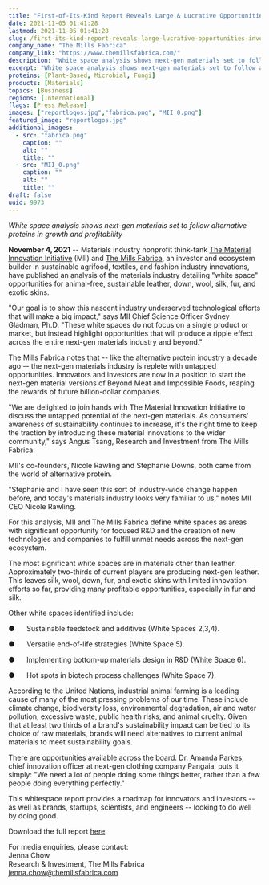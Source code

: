 ```yaml
---
title: "First-of-Its-Kind Report Reveals Large & Lucrative Opportunities for Investors and Innovators"
date: 2021-11-05 01:41:28
lastmod: 2021-11-05 01:41:28
slug: /first-its-kind-report-reveals-large-lucrative-opportunities-investors-and-innovators
company_name: "The Mills Fabrica"
company_link: "https://www.themillsfabrica.com/"
description: "White space analysis shows next-gen materials set to follow alternative proteins in growth and profitability"
excerpt: "White space analysis shows next-gen materials set to follow alternative proteins in growth and profitability"
proteins: [Plant-Based, Microbial, Fungi]
products: [Materials]
topics: [Business]
regions: [International]
flags: [Press Release]
images: ["reportlogos.jpg","fabrica.png", "MII_0.png"]
featured_image: "reportlogos.jpg"
additional_images:
  - src: "fabrica.png"
    caption: ""
    alt: ""
    title: ""
  - src: "MII_0.png"
    caption: ""
    alt: ""
    title: ""
draft: false
uuid: 9973
---
```

*White space analysis shows next-gen materials set to follow alternative
proteins in growth and profitability*

**November 4, 2021** -- Materials industry nonprofit think-tank [The
Material Innovation Initiative](https://www.materialinnovation.org/)
(MII) and [The Mills Fabrica](https://www.themillsfabrica.com/), an
investor and ecosystem builder in sustainable agrifood, textiles, and
fashion industry innovations, have published an analysis of the
materials industry detailing "white space" opportunities for
animal-free, sustainable leather, down, wool, silk, fur, and exotic
skins.

"Our goal is to show this nascent industry underserved technological
efforts that will make a big impact," says MII Chief Science Officer
Sydney Gladman, Ph.D. "These white spaces do not focus on a single
product or market, but instead highlight opportunities that will produce
a ripple effect across the entire next-gen materials industry and
beyond."

The Mills Fabrica notes that -- like the alternative protein industry a
decade ago -- the next-gen materials industry is replete with untapped
opportunities. Innovators and investors are now in a position to start
the next-gen material versions of Beyond Meat and Impossible Foods,
reaping the rewards of future billion-dollar companies.

"We are delighted to join hands with The Material Innovation Initiative
to discuss the untapped potential of the next-gen materials. As
consumers' awareness of sustainability continues to increase, it's the
right time to keep the traction by introducing these material
innovations to the wider community," says Angus Tsang, Research and
Investment from The Mills Fabrica.

MII's co-founders, Nicole Rawling and Stephanie Downs, both came from
the world of alternative protein.

"Stephanie and I have seen this sort of industry-wide change happen
before, and today's materials industry looks very familiar to us," notes
MII CEO Nicole Rawling.

For this analysis, MII and The Mills Fabrica define white spaces as
areas with significant opportunity for focused R&D and the creation of
new technologies and companies to fulfill unmet needs across the
next-gen ecosystem.

The most significant white spaces are in materials other than leather.
Approximately two-thirds of current players are producing next-gen
leather. This leaves silk, wool, down, fur, and exotic skins with
limited innovation efforts so far, providing many profitable
opportunities, especially in fur and silk.

Other white spaces identified include:

●      Sustainable feedstock and additives (White Spaces 2,3,4).

●      Versatile end-of-life strategies (White Space 5).

●      Implementing bottom-up materials design in R&D (White Space 6).

●      Hot spots in biotech process challenges (White Space 7).

According to the United Nations, industrial animal farming is a leading
cause of many of the most pressing problems of our time. These include
climate change, biodiversity loss, environmental degradation, air and
water pollution, excessive waste, public health risks, and animal
cruelty. Given that at least two thirds of a brand's sustainability
impact can be tied to its choice of raw materials, brands will need
alternatives to current animal materials to meet sustainability goals.

There are opportunities available across the board. Dr. Amanda Parkes,
chief innovation officer at next-gen clothing company Pangaia, puts it
simply: "We need a lot of people doing some things better, rather than a
few people doing everything perfectly."

This whitespace report provides a roadmap for innovators and investors
-- as well as brands, startups, scientists, and engineers -- looking to
do well by doing good.

Download the full report
[here](https://www.themillsfabrica.com/platform/reports/).

For media enquiries, please contact: \
Jenna Chow\
Research & Investment, The Mills Fabrica\
<jenna.chow@themillsfabrica.com>
